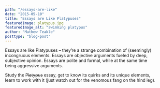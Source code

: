 ```yaml
---
path: "/essays-are-like"
date: "2015-05-10"
title: "Essays are Like Platypuses"
featuredImage: platypus.jpg
featuredImage_alt: "swimming platypus"
author: "Mathew Teakle"
posttype: "blog-post"
---
```


Essays are like Platypuses – they’re a strange combination of (seemingly) incongruous elements. Essays are objective arguments fueled by deep, subjective opinion. Essays are polite and formal, while at the same time being aggressive arguments.

Study the ~~Platypus~~ essay, get to know its quirks and its unique elements, learn to work with it (just watch out for the venomous fang on the hind leg).